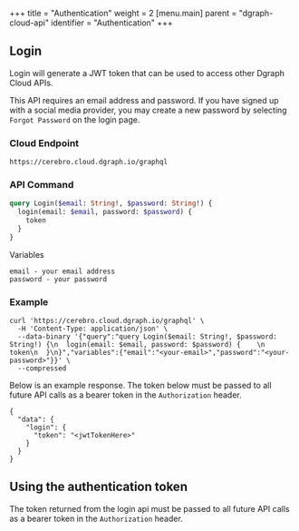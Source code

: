 +++
title = "Authentication"
weight = 2
[menu.main]
    parent = "dgraph-cloud-api"
    identifier = "Authentication"
+++

## Login

Login will generate a JWT token that can be used to access other Dgraph Cloud APIs.

This API requires an email address and password. If you have signed up with a social media provider, you may create a new password by selecting `Forgot Password` on the login page.

### Cloud Endpoint

```
https://cerebro.cloud.dgraph.io/graphql
```

### API Command

```graphql
query Login($email: String!, $password: String!) {
  login(email: $email, password: $password) {
    token
  }
}
```

Variables
```
email - your email address
password - your password
```

### Example

```shell
curl 'https://cerebro.cloud.dgraph.io/graphql' \
  -H 'Content-Type: application/json' \
  --data-binary '{"query":"query Login($email: String!, $password: String!) {\n  login(email: $email, password: $password) {    \n    token\n  }\n}","variables":{"email":"<your-email>","password":"<your-password>"}}' \
  --compressed
```

Below is an example response. The token below must be passed to all future API calls as a bearer token in the `Authorization` header.

```
{
  "data": {
    "login": {
      "token": "<jwtTokenHere>"
    }
  }
}
```

## Using the authentication token

The token returned from the login api must be passed to all future API calls as a bearer token in the `Authorization` header.
